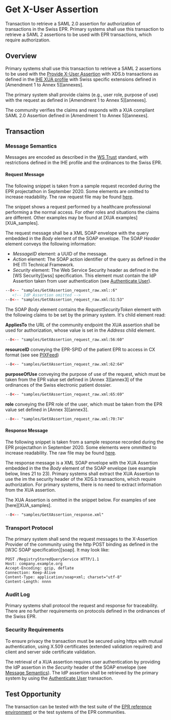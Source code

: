 # Get X-User Assertion
Transaction to retrieve a SAML 2.0 assertion for authorization of transactions in the Swiss EPR. Primary systems shall use this transaction to retrieve a SAML 2 assertions to be used with EPR transactions, which require authorization.  

## Overview

Primary systems shall use this transaction to retrieve a SAML 2 assertions to be used with the
[Provide X-User Assertion](ProvideXAssertion.md) with XDS.b transactions as defined in
the [IHE XUA profile](https://profiles.ihe.net/ITI/TF/Volume1/ch-13.html) with Swiss specific extensions defined in  
[Amendment 1 to Annex 5][annexes].

The primary system shall provide claims (e.g., user role, purpose of use) with the request as defined in [Amendment 1 to Annex 5][annexes].

The community verifies the claims and responds with a XUA compliant SAML 2.0 Assertion defined in [Amendment 1 to Annex 5][annexes].

## Transaction

### Message Semantics  

Messages are encoded as described in the [WS Trust](http://docs.oasis-open.org/ws-sx/ws-trust/v1.4/ws-trust.html) standard, with restrictions defined in the IHE profile and the ordinances to the Swiss EPR.

#### Request Message

The following snippet is taken from a sample request recorded during the EPR projectathon in September 2020. Some elements are omitted to increase readability. The raw request file may be found [here](https://github.com/ehealthsuisse/EPD-by-example/tree/main/samples/GetXAssertion_request_raw.xml).

The snippet shows a request performed by a healthcare professional performing a the normal access. For other roles and situations the claims are different. Other examples may be found at [XUA examples][XUA_samples].   

The request message shall be a XML SOAP envelope with the query embedded in the *Body* element of the SOAP envelope.
The SOAP *Header* element conveys the following information:

- *MessageID* element: a UUID of the message.
- *Action* element: The SOAP action identifier of the query as defined in the IHE ITI Technical Framework.
- *Security* element: The Web Service Security header as defined in the [WS Security][wss] specification. This element must contain the IdP Assertion taken from user authentication (see [Authenticate User](AuthenticateUser.md)).  

```xml title="SOAP header" linenums="1"
--8<-- "samples/GetXAssertion_request_raw.xml::6"
   <!-- IdP Assertion omitted -->
--8<-- "samples/GetXAssertion_request_raw.xml:51:53"
```

The SOAP *Body* element contains the *RequestSecurityToken* element with the following claims to be set by the primary system. It's child element read:

**AppliesTo** the URL of the community endpoint the XUA assertion shall be used for authorization, whose value is set in the *Address* child element.

```xml linenums="56"
--8<-- "samples/GetXAssertion_request_raw.xml:56:60"
```

**resourceID** conveying the EPR-SPID of the patient EPR to access in CX format (see see [PIXFeed](PIXFeed.md))

```xml linenums="62"
--8<-- "samples/GetXAssertion_request_raw.xml:62:64"
```

**purposeOfUse** conveying the purpose of use of the request, which must be taken from the EPR value set defined in [Annex 3][annex3]
of the ordinances of the Swiss electronic patient dossier.

```xml linenums="65"
--8<-- "samples/GetXAssertion_request_raw.xml:65:69"
```

**role** conveying the EPR role of the user, which must be taken from the EPR value set defined in [Annex 3][annex3].

```xml linenums="70"
--8<-- "samples/GetXAssertion_request_raw.xml:70:74"
```

#### Response Message

The following snippet is taken from a sample response recorded during the EPR projectathon in September 2020. Some elements
were ommitted to increase readability. The raw file may be found [here](https://github.com/ehealthsuisse/EPD-by-example/tree/main/samples/GetXAssertion_response_raw.xml).

The response message is a XML SOAP envelope with the XUA Assertion embedded in the the *Body* element of the SOAP envelope (see example below, lines 21 to 23). Primary systems shall extract the XUA Assertion to use the im the security header of the XDS.b transactions, which require authorization. For primary systems, there is no need to extract information from the XUA assertion.  

The XUA Assertion is omitted in the snippet below. For examples of see [here][XUA_samples].  

```xml title="GetXAssertion_response.xml" linenums="1"
--8<-- "samples/GetXAssertion_response.xml"
```

### Transport Protocol

The primary system shall send the request messages to the X-Assertion Provider of the community using the http
POST binding as defined in the [W3C SOAP specification][soap]. It may look like:  

```http linenums="1"
POST /RegistryStoredQueryService HTTP/1.1
Host: company.example.org
Accept-Encoding: gzip, deflate
Connection: Keep-Alive
Content-Type: application/soap+xml; charset="utf-8"
Content-Length: nnnn  
```

### Audit Log

Primary systems shall protocol the request and response for traceability. There are no further requirements on protocols defined in the ordinances of the Swiss EPR.  

### Security Requirements  

To ensure privacy the transaction must be secured using https with mutual authentication, using X.509 certificates (extended validation required) and client and server side certificate validation.

The retrieval of a XUA assertion requires user authentication by providing the IdP assertion in the *Security* header of the SOAP envelope (see [Message Semantics](GetXAssertion.md#message-semantics)). The IdP assertion shall be retrieved by the primary system by using the [Authenticate User](AuthenticateUser.md) transaction.  

## Test Opportunity

The transaction can be tested with the test suite of the [EPR reference environment](gazelle.md) or the test systems of the EPR communities.
